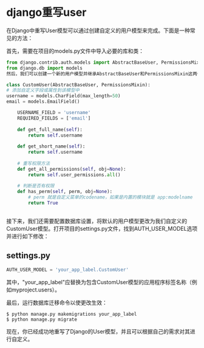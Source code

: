 
# django重写user

在Django中重写User模型可以通过创建自定义的用户模型来完成。下面是一种常见的方法：

首先，需要在项目的models.py文件中导入必要的库和类：

```python
from django.contrib.auth.models import AbstractBaseUser, PermissionsMixin
from django.db import models
然后，我们可以创建一个新的用户模型并继承AbstractBaseUser和PermissionsMixin这两个类：

class CustomUser(AbstractBaseUser, PermissionsMixin):
# 添加自定义字段或属性到该模型中
username = models.CharField(max_length=50)
email = models.EmailField()

    USERNAME_FIELD = 'username'
    REQUIRED_FIELDS = ['email']
    
    def get_full_name(self):
        return self.username
        
    def get_short_name(self):
        return self.username
    
    # 重写权限方法
    def get_all_permissions(self, obj=None):
        return self.user_permissions.all()
    
    # 判断是否有权限
    def has_perm(self, perm, obj=None):
        # perm 就是自定义菜单的codename，如果是内置的模块就是 app:modelname
        return True
    
```

接下来，我们还需要配置数据库设置，将默认的用户模型更改为我们自定义的CustomUser模型。打开项目的settings.py文件，找到AUTH_USER_MODEL选项并进行如下修改：

## settings.py

```python
AUTH_USER_MODEL = 'your_app_label.CustomUser'
```

其中，"your_app_label"应替换为包含CustomUser模型的应用程序标签名称（例如myproject.users）。

最后，运行数据库迁移命令以使更改生效：

```shell
$ python manage.py makemigrations your_app_label
$ python manage.py migrate
```

现在，你已经成功地重写了Django的User模型，并且可以根据自己的需求对其进行自定义。